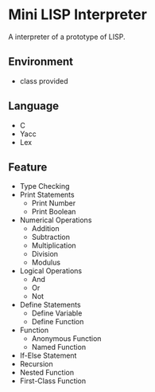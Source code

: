 # Mini LISP Interpreter

A interpreter of a prototype of LISP.

## Environment

- class provided

## Language

- C
- Yacc
- Lex

## Feature

- Type Checking
- Print Statements
    - Print Number
    - Print Boolean
- Numerical Operations
    - Addition
    - Subtraction
    - Multiplication
    - Division
    - Modulus
- Logical Operations
    - And
    - Or
    - Not
- Define Statements
    - Define Variable
    - Define Function
- Function
    - Anonymous Function
    - Named Function
- If-Else Statement
- Recursion
- Nested Function
- First-Class Function
